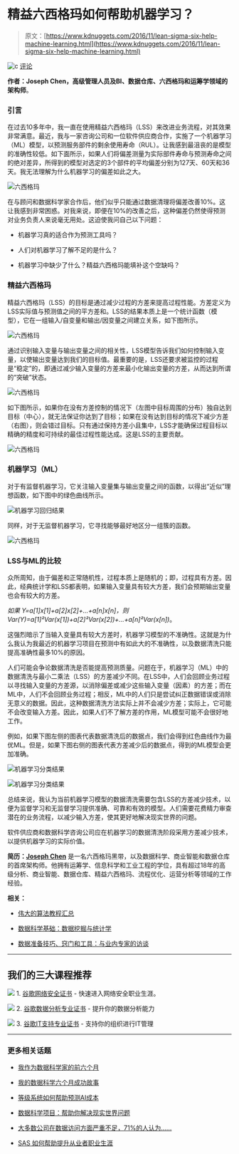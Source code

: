 # 精益六西格玛如何帮助机器学习？

> 原文：[https://www.kdnuggets.com/2016/11/lean-sigma-six-help-machine-learning.html](https://www.kdnuggets.com/2016/11/lean-sigma-six-help-machine-learning.html)

![c](../Images/3d9c022da2d331bb56691a9617b91b90.png) [评论](#comments)

**作者：Joseph Chen，高级管理人员及BI、数据仓库、六西格玛和运筹学领域的架构师**。

### 引言

在过去10多年中，我一直在使用精益六西格玛（LSS）来改进业务流程，对其效果非常满意。最近，我与一家咨询公司和一位软件供应商合作，实施了一个机器学习（ML）模型，以预测服务部件的剩余使用寿命（RUL）。让我感到最沮丧的是模型的准确性较低。如下面所示，如果人们将偏差测量为实际部件寿命与预测寿命之间的绝对差异，所得到的模型对选定的3个部件的平均偏差分别为127天、60天和36天。我无法理解为什么机器学习的偏差如此之大。

![六西格玛](../Images/84a6e57c946dc63893d9141e8a8ee4bd.png)

在与顾问和数据科学家合作后，他们似乎只能通过数据清理将偏差改善10%。这让我感到非常困惑。对我来说，即便在10%的改善之后，这种偏差仍然使得预测对业务负责人来说毫无用处。这迫使我问自己以下问题：

+   机器学习真的适合作为预测工具吗？

+   人们对机器学习了解不足的是什么？

+   机器学习中缺少了什么？精益六西格玛能填补这个空缺吗？

### 精益六西格玛

精益六西格玛（LSS）的目标是通过减少过程的方差来提高过程性能。方差定义为LSS实际值与预测值之间的平方差和。LSS的结果本质上是一个统计函数（模型），它在一组输入/自变量和输出/因变量之间建立关系，如下图所示。

![六西格玛](../Images/e71efe5c07d554512786e3eb544d4764.png)

通过识别输入变量与输出变量之间的相关性，LSS模型告诉我们如何控制输入变量，以使输出变量达到我们的目标值。最重要的是，LSS还要求被监控的过程是“稳定”的，即通过减少输入变量的方差来最小化输出变量的方差，从而达到所谓的“突破”状态。

![六西格玛](../Images/6365a8d230ad3c3bc2376f69b7649475.png)

如下图所示，如果你在没有方差控制的情况下（左图中目标周围的分布）独自达到目标（中心），就无法保证你达到了目标；如果在没有达到目标的情况下减少方差（右图），则会错过目标。只有通过保持方差小且集中，LSS才能确保过程目标以精确的精度和可持续的最佳过程性能达成。这是LSS的主要贡献。

![六西格玛](../Images/d9c42b9149a830023d0ea21cbd5e6b23.png)

### 机器学习（ML）

对于有监督机器学习，它关注输入变量集与输出变量之间的函数，以得出“近似”理想函数，如下图中的绿色曲线所示。

![机器学习回归结果](../Images/e43959cb25fff62d158155e7834a96d1.png)

同样，对于无监督机器学习，它寻找能够最好地区分一组簇的函数。

![六西格玛](../Images/4b3fd6f76bbd646fb3f16c9c12fa19cc.png)

### LSS与ML的比较

众所周知，由于偏差和正常随机性，过程本质上是随机的；即，过程具有方差。因此，经典统计学和LSS都表明，如果输入变量具有较大方差，我们会预期输出变量也会有较大的方差。

*如果 Y=a[1]x[1]+a[2]x[2]+...+a[n]x[n]，则 Var(Y)=a[1]²Var(x[1])+a[2]²Var(x[2])+...+a[n]²Var(x[n])*。

这强烈暗示了当输入变量具有较大方差时，机器学习模型的不准确性。这就是为什么我认为我最近的机器学习项目在预测中有如此大的不准确性，以及数据清洗只能提高准确性最多10%的原因。

人们可能会争论数据清洗是否能提高预测质量。问题在于，机器学习（ML）中的数据清洗与最小二乘法（LSS）的方差减少不同。在LSS中，人们会回顾业务过程以寻找输入变量的方差源，以消除偏差或减少这些输入变量（因素）的方差；而在ML中，人们不会回顾业务过程；相反，ML中的人们只是尝试纠正数据错误或消除无意义的数据。因此，这种数据清洗方法实际上并不会减少方差；实际上，它可能不会改变输入方差。因此，如果人们不了解方差的作用，ML模型可能不会很好地工作。

例如，如果下图左侧的图表代表数据清洗后的数据点，我们会得到红色曲线作为最优ML。但是，如果下图右侧的图表代表方差减少后的数据点，得到的ML模型会更加准确。

![机器学习分类结果](../Images/d9df52c31433e6a5678f867c78dbde80.png)

![机器学习分类结果](../Images/2d890188aad39222ced13a2fc0e24552.png)

总结来说，我认为当前机器学习模型的数据清洗需要包含LSS的方差减少技术，以便为监督学习和无监督学习提供准确、可靠和有效的模型。人们需要花费精力审查潜在的业务流程，以减少输入方差，使其更好地解决现实世界的问题。

软件供应商和数据科学咨询公司应在机器学习的数据清洗阶段采用方差减少技术，以提供机器学习的实际价值。

**简历：[Joseph Chen](https://www.linkedin.com/in/joseph-chen-1590811)** 是一名六西格玛黑带，以及数据科学、商业智能和数据仓库的首席架构师。他拥有运筹学、信息科学和工业工程的学位，具有超过18年的高级分析、商业智能、数据仓库、精益六西格玛、流程优化、运营分析等领域的工作经验。

**相关：**

+   [伟大的算法教程汇总](/2016/09/great-algorithm-tutorial-roundup.html)

+   [数据科学基础：数据挖掘与统计学](/2016/09/data-science-basics-data-mining-statistics.html)

+   [数据准备技巧、窍门和工具：与业内专家的访谈](/2016/10/data-preparation-tips-tricks-tools.html)

* * *

## 我们的三大课程推荐

![](../Images/0244c01ba9267c002ef39d4907e0b8fb.png) 1\. [谷歌网络安全证书](https://www.kdnuggets.com/google-cybersecurity) - 快速进入网络安全职业生涯。

![](../Images/e225c49c3c91745821c8c0368bf04711.png) 2\. [谷歌数据分析专业证书](https://www.kdnuggets.com/google-data-analytics) - 提升你的数据分析能力

![](../Images/0244c01ba9267c002ef39d4907e0b8fb.png) 3\. [谷歌IT支持专业证书](https://www.kdnuggets.com/google-itsupport) - 支持你的组织进行IT管理

* * *

### 更多相关话题

+   [我作为数据科学家的前六个月](https://www.kdnuggets.com/2021/12/first-six-months-data-scientist.html)

+   [我的数据科学六个月成功故事](https://www.kdnuggets.com/2023/04/data-science-six-months-success-story.html)

+   [等级系统如何帮助预测AI成本](https://www.kdnuggets.com/2022/03/level-system-help-forecast-ai-costs.html)

+   [数据科学项目：帮助你解决现实世界问题](https://www.kdnuggets.com/2022/11/data-science-projects-help-solve-real-world-problems.html)

+   [大多数公司在数据访问方面严重不足，71%的人认为……](https://www.kdnuggets.com/2023/07/mostly-data-access-severely-lacking-synthetic-data-help.html)

+   [SAS 如何帮助提升从业者职业生涯](https://www.kdnuggets.com/2023/07/sas-help-catapult-practitioners-careers.html)
